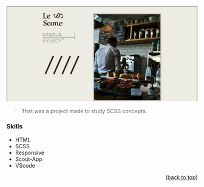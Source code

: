 
<a name="readme-top"></a>


![Lescone](image.png)


> That was a project made to study SCSS concepts.


### Skills

* HTML
* SCSS
* Responsive
* Scout-App
* VScode

<p align="right">(<a href="#readme-top">back to top</a>)</p>
